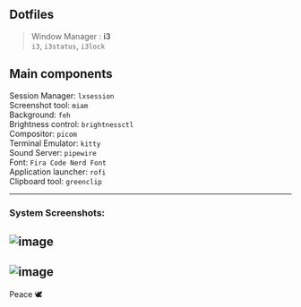 ## Dotfiles

> Window Manager : **i3**
> <br>
> `i3`, `i3status`, `i3lock`

Main components
---
Session Manager: `lxsession`
<br>
Screenshot tool: `miam`
<br>
Background: `feh`
<br>
Brightness control: `brightnessctl`
<br>
Compositor: `picom`
<br>
Terminal Emulator: `kitty`
<br>
Sound Server: `pipewire`
<br>
Font: `Fira Code Nerd Font`
<br>
Application launcher: `rofi`
<br>
Clipboard tool: `greenclip`

---

### System Screenshots:
![image](https://github.com/Ashwani1330/dotfiles/assets/84962178/3e8625bb-51ce-41b4-9bfb-7af5f45e7ef8)
---
![image](https://github.com/Ashwani1330/dotfiles/assets/84962178/3bf2228b-a5be-4bf8-9d51-54836925a8fc)
---
Peace 🕊️

